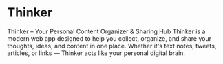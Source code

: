 # Thinker
Thinker – Your Personal Content Organizer &amp; Sharing Hub Thinker is a modern web app designed to help you collect, organize, and share your thoughts, ideas, and content in one place. Whether it's text notes, tweets, articles, or links — Thinker acts like your personal digital brain.
